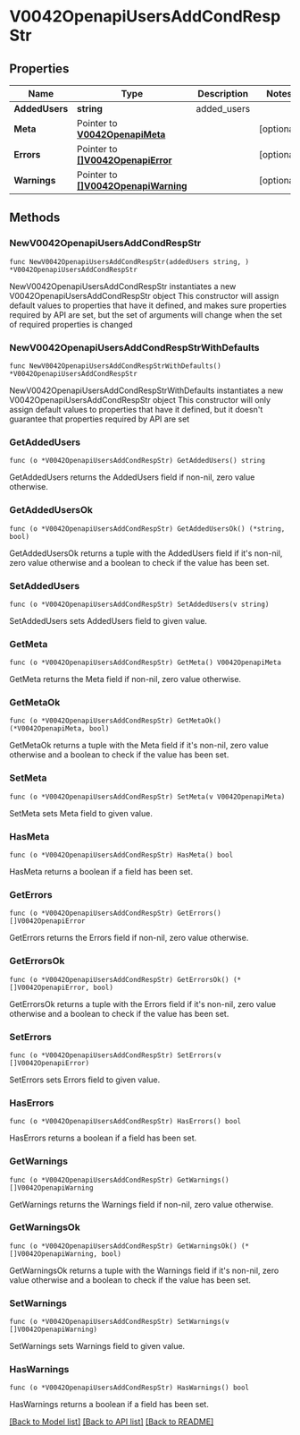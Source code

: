 # V0042OpenapiUsersAddCondRespStr

## Properties

Name | Type | Description | Notes
------------ | ------------- | ------------- | -------------
**AddedUsers** | **string** | added_users | 
**Meta** | Pointer to [**V0042OpenapiMeta**](V0042OpenapiMeta.md) |  | [optional] 
**Errors** | Pointer to [**[]V0042OpenapiError**](V0042OpenapiError.md) |  | [optional] 
**Warnings** | Pointer to [**[]V0042OpenapiWarning**](V0042OpenapiWarning.md) |  | [optional] 

## Methods

### NewV0042OpenapiUsersAddCondRespStr

`func NewV0042OpenapiUsersAddCondRespStr(addedUsers string, ) *V0042OpenapiUsersAddCondRespStr`

NewV0042OpenapiUsersAddCondRespStr instantiates a new V0042OpenapiUsersAddCondRespStr object
This constructor will assign default values to properties that have it defined,
and makes sure properties required by API are set, but the set of arguments
will change when the set of required properties is changed

### NewV0042OpenapiUsersAddCondRespStrWithDefaults

`func NewV0042OpenapiUsersAddCondRespStrWithDefaults() *V0042OpenapiUsersAddCondRespStr`

NewV0042OpenapiUsersAddCondRespStrWithDefaults instantiates a new V0042OpenapiUsersAddCondRespStr object
This constructor will only assign default values to properties that have it defined,
but it doesn't guarantee that properties required by API are set

### GetAddedUsers

`func (o *V0042OpenapiUsersAddCondRespStr) GetAddedUsers() string`

GetAddedUsers returns the AddedUsers field if non-nil, zero value otherwise.

### GetAddedUsersOk

`func (o *V0042OpenapiUsersAddCondRespStr) GetAddedUsersOk() (*string, bool)`

GetAddedUsersOk returns a tuple with the AddedUsers field if it's non-nil, zero value otherwise
and a boolean to check if the value has been set.

### SetAddedUsers

`func (o *V0042OpenapiUsersAddCondRespStr) SetAddedUsers(v string)`

SetAddedUsers sets AddedUsers field to given value.


### GetMeta

`func (o *V0042OpenapiUsersAddCondRespStr) GetMeta() V0042OpenapiMeta`

GetMeta returns the Meta field if non-nil, zero value otherwise.

### GetMetaOk

`func (o *V0042OpenapiUsersAddCondRespStr) GetMetaOk() (*V0042OpenapiMeta, bool)`

GetMetaOk returns a tuple with the Meta field if it's non-nil, zero value otherwise
and a boolean to check if the value has been set.

### SetMeta

`func (o *V0042OpenapiUsersAddCondRespStr) SetMeta(v V0042OpenapiMeta)`

SetMeta sets Meta field to given value.

### HasMeta

`func (o *V0042OpenapiUsersAddCondRespStr) HasMeta() bool`

HasMeta returns a boolean if a field has been set.

### GetErrors

`func (o *V0042OpenapiUsersAddCondRespStr) GetErrors() []V0042OpenapiError`

GetErrors returns the Errors field if non-nil, zero value otherwise.

### GetErrorsOk

`func (o *V0042OpenapiUsersAddCondRespStr) GetErrorsOk() (*[]V0042OpenapiError, bool)`

GetErrorsOk returns a tuple with the Errors field if it's non-nil, zero value otherwise
and a boolean to check if the value has been set.

### SetErrors

`func (o *V0042OpenapiUsersAddCondRespStr) SetErrors(v []V0042OpenapiError)`

SetErrors sets Errors field to given value.

### HasErrors

`func (o *V0042OpenapiUsersAddCondRespStr) HasErrors() bool`

HasErrors returns a boolean if a field has been set.

### GetWarnings

`func (o *V0042OpenapiUsersAddCondRespStr) GetWarnings() []V0042OpenapiWarning`

GetWarnings returns the Warnings field if non-nil, zero value otherwise.

### GetWarningsOk

`func (o *V0042OpenapiUsersAddCondRespStr) GetWarningsOk() (*[]V0042OpenapiWarning, bool)`

GetWarningsOk returns a tuple with the Warnings field if it's non-nil, zero value otherwise
and a boolean to check if the value has been set.

### SetWarnings

`func (o *V0042OpenapiUsersAddCondRespStr) SetWarnings(v []V0042OpenapiWarning)`

SetWarnings sets Warnings field to given value.

### HasWarnings

`func (o *V0042OpenapiUsersAddCondRespStr) HasWarnings() bool`

HasWarnings returns a boolean if a field has been set.


[[Back to Model list]](../README.md#documentation-for-models) [[Back to API list]](../README.md#documentation-for-api-endpoints) [[Back to README]](../README.md)


